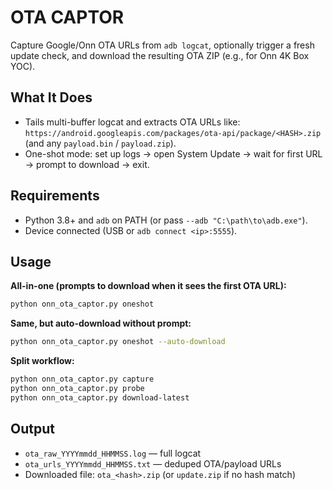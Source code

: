 # OTA CAPTOR

Capture Google/Onn OTA URLs from `adb logcat`, optionally trigger a fresh update check, and download the resulting OTA ZIP (e.g., for Onn 4K Box YOC).

## What It Does
- Tails multi-buffer logcat and extracts OTA URLs like:  
  `https://android.googleapis.com/packages/ota-api/package/<HASH>.zip`  
  (and any `payload.bin` / `payload.zip`).
- One-shot mode: set up logs → open System Update → wait for first URL → prompt to download → exit.

## Requirements
- Python 3.8+ and `adb` on PATH (or pass `--adb "C:\path\to\adb.exe"`).
- Device connected (USB or `adb connect <ip>:5555`).

## Usage

**All-in-one (prompts to download when it sees the first OTA URL):**
```bash
python onn_ota_captor.py oneshot
```

**Same, but auto-download without prompt:**
```bash
python onn_ota_captor.py oneshot --auto-download
```

**Split workflow:**
```bash
python onn_ota_captor.py capture
python onn_ota_captor.py probe
python onn_ota_captor.py download-latest
```

## Output
- `ota_raw_YYYYmmdd_HHMMSS.log` — full logcat
- `ota_urls_YYYYmmdd_HHMMSS.txt` — deduped OTA/payload URLs
- Downloaded file: `ota_<hash>.zip` (or `update.zip` if no hash match)
